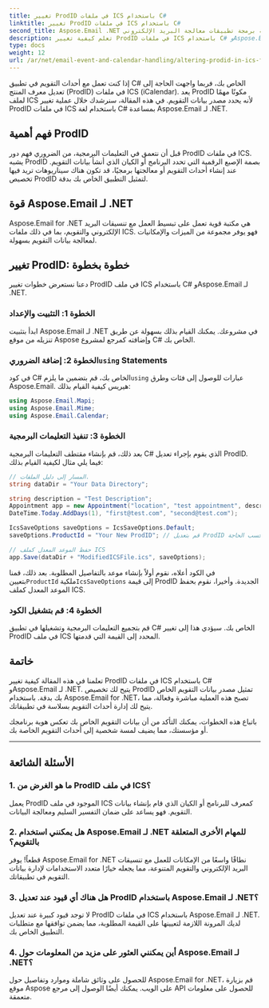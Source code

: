 ```yaml
---
title: تغيير ProdID في ملفات ICS باستخدام C#
linktitle: تغيير ProdID في ملفات ICS باستخدام C#
second_title: Aspose.Email .NET واجهة برمجة تطبيقات معالجة البريد الإلكتروني
description: تعلم كيفية تغيير ProdID في ملفات ICS باستخدام C# وAspose.Email لـ .NET. دليل خطوة بخطوة والكود. ضمان سلامة البيانات والتوافق.
type: docs
weight: 12
url: /ar/net/email-event-and-calendar-handling/altering-prodid-in-ics-files-with-csharp/
---
```


إذا كنت تعمل مع أحداث التقويم في تطبيق C# الخاص بك، فربما واجهت الحاجة إلى تعديل معرف المنتج (ProdID) في ملفات ICS (iCalendar). يعد ProdID مكونًا مهمًا لملف ICS لأنه يحدد مصدر بيانات التقويم. في هذه المقالة، سنرشدك خلال عملية تغيير ProdID في ملفات ICS باستخدام لغة C# بمساعدة Aspose.Email لـ .NET.

## فهم أهمية ProdID

قبل أن نتعمق في التعليمات البرمجية، من الضروري فهم دور ProdID في ملفات ICS. يشبه ProdID بصمة الإصبع الرقمية التي تحدد البرنامج أو الكيان الذي أنشأ بيانات التقويم. عند إنشاء أحداث التقويم أو معالجتها برمجيًا، قد تكون هناك سيناريوهات تريد فيها تخصيص ProdID لتمثيل التطبيق الخاص بك بدقة.

## قوة Aspose.Email لـ .NET

Aspose.Email for .NET هي مكتبة قوية تعمل على تبسيط العمل مع تنسيقات البريد الإلكتروني والتقويم، بما في ذلك ملفات ICS. فهو يوفر مجموعة من الميزات والإمكانيات لمعالجة بيانات التقويم بسهولة.

## تغيير ProdID: خطوة بخطوة

دعنا نستعرض خطوات تغيير ProdID في ملف ICS باستخدام C# وAspose.Email لـ .NET.

### الخطوة 1: التثبيت والإعداد

ابدأ بتثبيت Aspose.Email لـ .NET في مشروعك. يمكنك القيام بذلك بسهولة عن طريق تنزيله من موقع Aspose وإضافته كمرجع لمشروع C# الخاص بك.

###  الخطوة 2: إضافة الضروري`using` Statements

 في كود C# الخاص بك، قم بتضمين ما يلزم`using` عبارات للوصول إلى فئات وطرق Aspose.Email. هيريس كيفية القيام بذلك:

```csharp
using Aspose.Email.Mapi;
using Aspose.Email.Mime;
using Aspose.Email.Calendar;
```

### الخطوة 3: تنفيذ التعليمات البرمجية

بعد ذلك، قم بإنشاء مقتطف التعليمات البرمجية C# الذي يقوم بإجراء تعديل ProdID. فيما يلي مثال لكيفية القيام بذلك:

```csharp
// المسار إلى دليل الملفات.
string dataDir = "Your Data Directory";

string description = "Test Description";
Appointment app = new Appointment("location", "test appointment", description, DateTime.Today,
DateTime.Today.AddDays(1), "first@test.com", "second@test.com");

IcsSaveOptions saveOptions = IcsSaveOptions.Default;
saveOptions.ProductId = "Your New ProdID"; // قم بتعديل ProdID حسب الحاجة

// حفظ الموعد المعدل كملف ICS
app.Save(dataDir + "ModifiedICSFile.ics", saveOptions);
```

في الكود أعلاه، نقوم أولاً بإنشاء موعد بالتفاصيل المطلوبة. بعد ذلك، قمنا بتعيين`ProductId` ملكية`IcsSaveOptions` إلى قيمة ProdID الجديدة. وأخيرا، نقوم بحفظ الموعد المعدل كملف ICS.

### الخطوة 4: قم بتشغيل الكود

قم بتجميع التعليمات البرمجية وتشغيلها في تطبيق C# الخاص بك. سيؤدي هذا إلى تغيير ProdID في ملف ICS المحدد إلى القيمة التي قدمتها.

## خاتمة

تعلمنا في هذه المقالة كيفية تغيير ProdID في ملفات ICS باستخدام C# وAspose.Email لـ .NET. يتيح لك تخصيص ProdID تمثيل مصدر بيانات التقويم الخاص بك بدقة. باستخدام Aspose.Email for .NET، تصبح هذه العملية مباشرة وفعالة، مما يتيح لك إدارة أحداث التقويم بسلاسة في تطبيقاتك.

باتباع هذه الخطوات، يمكنك التأكد من أن بيانات التقويم الخاص بك تعكس هوية برنامجك أو مؤسستك، مما يضيف لمسة شخصية إلى أحداث التقويم الخاصة بك.

---

## الأسئلة الشائعة

### 1. ما هو الغرض من ProdID في ملف ICS؟

يعمل ProdID الموجود في ملف ICS كمعرف للبرنامج أو الكيان الذي قام بإنشاء بيانات التقويم. فهو يساعد على ضمان التفسير السليم ومعالجة البيانات.

### 2. هل يمكنني استخدام Aspose.Email لـ .NET للمهام الأخرى المتعلقة بالتقويم؟

قطعاً! يوفر Aspose.Email for .NET نطاقًا واسعًا من الإمكانات للعمل مع تنسيقات البريد الإلكتروني والتقويم المتنوعة، مما يجعله خيارًا متعدد الاستخدامات لإدارة بيانات التقويم في تطبيقاتك.

### 3. هل هناك أي قيود عند تعديل ProdID باستخدام Aspose.Email لـ .NET؟

لا توجد قيود كبيرة عند تعديل ProdID في ملفات ICS باستخدام Aspose.Email لـ .NET. لديك المرونة اللازمة لتعيينها على القيمة المطلوبة، مما يضمن توافقها مع متطلبات التطبيق الخاص بك.

### 4. أين يمكنني العثور على مزيد من المعلومات حول Aspose.Email لـ .NET؟

للحصول على وثائق شاملة وموارد وتفاصيل حول Aspose.Email for .NET، قم بزيارة موقع Aspose على الويب. يمكنك أيضًا الوصول إلى مرجع API للحصول على معلومات متعمقة.
